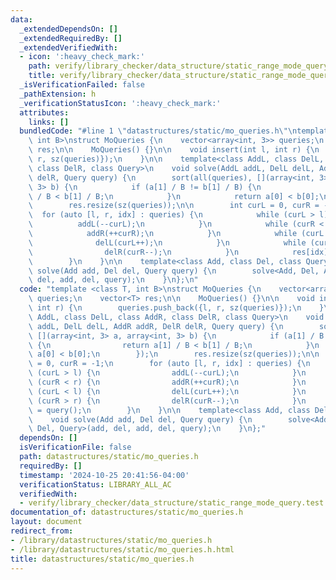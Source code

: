 ```yaml
---
data:
  _extendedDependsOn: []
  _extendedRequiredBy: []
  _extendedVerifiedWith:
  - icon: ':heavy_check_mark:'
    path: verify/library_checker/data_structure/static_range_mode_query.test.cpp
    title: verify/library_checker/data_structure/static_range_mode_query.test.cpp
  _isVerificationFailed: false
  _pathExtension: h
  _verificationStatusIcon: ':heavy_check_mark:'
  attributes:
    links: []
  bundledCode: "#line 1 \"datastructures/static/mo_queries.h\"\ntemplate <class T,\
    \ int B>\nstruct MoQueries {\n    vector<array<int, 3>> queries;\n    vector<T>\
    \ res;\n\n    MoQueries() {}\n\n    void insert(int l, int r) {\n        queries.push_back({l,\
    \ r, sz(queries)});\n    }\n\n    template<class AddL, class DelL, class AddR,\
    \ class DelR, class Query>\n    void solve(AddL addL, DelL delL, AddR addR, DelR\
    \ delR, Query query) {\n        sort(all(queries), [](array<int, 3> a, array<int,\
    \ 3> b) {\n            if (a[1] / B != b[1] / B) {\n                return a[1]\
    \ / B < b[1] / B;\n            }\n            return a[0] < b[0];\n        });\n\
    \        res.resize(sz(queries));\n\n        int curL = 0, curR = -1;\n      \
    \  for (auto [l, r, idx] : queries) {\n            while (curL > l) {\n      \
    \          addL(--curL);\n            }\n            while (curR < r) {\n    \
    \            addR(++curR);\n            }\n            while (curL < l) {\n  \
    \              delL(curL++);\n            }\n            while (curR > r) {\n\
    \                delR(curR--);\n            }\n            res[idx] = query();\n\
    \        }\n    }\n\n    template<class Add, class Del, class Query>\n    void\
    \ solve(Add add, Del del, Query query) {\n        solve<Add, Del, Add, Del, Query>(add,\
    \ del, add, del, query);\n    }\n};\n"
  code: "template <class T, int B>\nstruct MoQueries {\n    vector<array<int, 3>>\
    \ queries;\n    vector<T> res;\n\n    MoQueries() {}\n\n    void insert(int l,\
    \ int r) {\n        queries.push_back({l, r, sz(queries)});\n    }\n\n    template<class\
    \ AddL, class DelL, class AddR, class DelR, class Query>\n    void solve(AddL\
    \ addL, DelL delL, AddR addR, DelR delR, Query query) {\n        sort(all(queries),\
    \ [](array<int, 3> a, array<int, 3> b) {\n            if (a[1] / B != b[1] / B)\
    \ {\n                return a[1] / B < b[1] / B;\n            }\n            return\
    \ a[0] < b[0];\n        });\n        res.resize(sz(queries));\n\n        int curL\
    \ = 0, curR = -1;\n        for (auto [l, r, idx] : queries) {\n            while\
    \ (curL > l) {\n                addL(--curL);\n            }\n            while\
    \ (curR < r) {\n                addR(++curR);\n            }\n            while\
    \ (curL < l) {\n                delL(curL++);\n            }\n            while\
    \ (curR > r) {\n                delR(curR--);\n            }\n            res[idx]\
    \ = query();\n        }\n    }\n\n    template<class Add, class Del, class Query>\n\
    \    void solve(Add add, Del del, Query query) {\n        solve<Add, Del, Add,\
    \ Del, Query>(add, del, add, del, query);\n    }\n};"
  dependsOn: []
  isVerificationFile: false
  path: datastructures/static/mo_queries.h
  requiredBy: []
  timestamp: '2024-10-25 20:41:56-04:00'
  verificationStatus: LIBRARY_ALL_AC
  verifiedWith:
  - verify/library_checker/data_structure/static_range_mode_query.test.cpp
documentation_of: datastructures/static/mo_queries.h
layout: document
redirect_from:
- /library/datastructures/static/mo_queries.h
- /library/datastructures/static/mo_queries.h.html
title: datastructures/static/mo_queries.h
---
```

